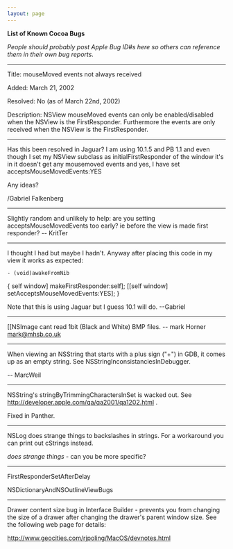 ```yaml
---
layout: page
---
```


**List of Known Cocoa Bugs**


*People should probably post Apple Bug ID#s here so others can reference them in their own bug reports.*

----

Title: mouseMoved events not always received

Added: March 21, 2002

Resolved: No (as of March 22nd, 2002)

Description: NSView mouseMoved events can only be enabled/disabled when the NSView is the FirstResponder. Furthermore the events are only received when the NSView is the FirstResponder.

----

Has this been resolved in Jaguar? I am using 10.1.5 and PB 1.1 and even though I set my NSView subclass as initialFirstResponder of the window it's in it doesn't get any mousemoved events and yes, I have set acceptsMouseMovedEvents:YES

Any ideas?

/Gabriel Falkenberg

----
Slightly random and unlikely to help: are you setting acceptsMouseMovedEvents too early? ie before the view is made first responder? -- KritTer

----

I thought I had but maybe I hadn't. Anyway after placing this code in my view it works as expected:

    - (void)awakeFromNib
{
	self window] makeFirstResponder:self];
	[[self window] setAcceptsMouseMovedEvents:YES];
}


Note that this is using Jaguar but I guess 10.1 will do. --Gabriel

----

[[NSImage cant read 1bit (Black and White) BMP files.
-- mark Horner mark@mhsb.co.uk

----

When viewing an NSString that starts with a plus sign ("+") in GDB, it comes up as an empty string. See NSStringInconsistanciesInDebugger.

-- MarcWeil

----

NSString's stringByTrimmingCharactersInSet is wacked out.  See http://developer.apple.com/qa/qa2001/qa1202.html .

Fixed in Panther.

----

NSLog does strange things to backslashes in strings.  For a workaround you can print out cStrings instead.

*does strange things* - can you be more specific?

----

FirstResponderSetAfterDelay

NSDictionaryAndNSOutlineViewBugs

----

Drawer content size bug in Interface Builder - prevents you from changing the size of a drawer after changing the drawer's parent window size.  See the following web page for details:

http://www.geocities.com/rjpoling/MacOS/devnotes.html
